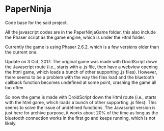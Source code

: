 # PaperNinja
Code base for the said project.

All the javascript codes are in the PaperNinjaGame folder, this also include the Phaser script as the game engine, which is under the Html folder.

Currently the game is using Phaser 2.6.2, which is a few versions older than the current one.

Update on 3 Oct, 2017: 
The original game was made with DroidScript down the Javascript route (i.e., starts with a .js file, then have a webview opening the html game, which loads a bunch of other supporting .js files). However, there seems to be a problem with the way the files load and the bluetooth callback function becomes undefined at some point, crashing the game all too often.

So now the game is made with DroidScript down the Html route (i.e., starts with the html game, which loads a bunch of other supporting .js files). This seems to solve the issue of undefined functions. The Javascript version is just here for archive purpose, it works about 20% of the time as long as the bluetooth connection works in the first go and keeps running, which is not likely.
